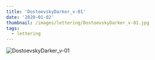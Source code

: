 ```yaml
---
title: 'DostoevskyDarker_v-01'
date: '2020-01-02'
thumbnail: /images/lettering/DostoevskyDarker_v-01.jpg
tags:
  - lettering
---
```


![DostoevskyDarker_v-01](/images/lettering/DostoevskyDarker_v-01.jpg)
